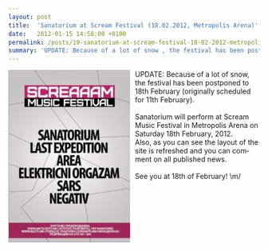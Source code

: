 ```yaml
---
layout: post
title:  'Sanatorium at Scream Festival (18.02.2012, Metropolis Arena)'
date:   2012-01-15 14:58:00 +0100
permalink: /posts/19-sanatorium-at-scream-festival-18-02-2012-metropolis-arena
summary: 'UPDATE: Because of a lot of snow , the festival has been postponed to 18th February ( originally scheduled for 11th February)...'
---
```


<p><img alt="Scream Music Festival" title="Scream Music Festival" src="/uploads/attachment/scream_music_festival.jpg" style="float: left; margin-right: 10px;" width="244" height="345" /><span id="result_box" lang="en"><span class="hps">UPDATE: </span></span><span id="result_box" lang="en"><span class="hps">Because</span> <span class="hps">of a lot of snow</span><span>, the festival</span> <span class="hps">has been postponed</span> <span class="hps">to</span> <span class="hps">18th</span> <span class="hps atn">February (</span><span>originally</span> <span class="hps">scheduled for</span> <span class="hps">11th</span> <span class="hps">February)</span><span>.</span></span><br /><span id="result_box" lang="en"><span class="hps"><br />Sanatorium</span> <span class="hps">will</span> <span class="hps">perform at</span> <span class="hps">Scream Music Festival</span> <span class="hps">in</span> <span class="hps">Metropolis</span> <span class="hps">Arena</span> <span class="hps">on Saturday</span> <span class="hps">18th</span> <span class="hps">February</span>, <span class="hps">2012.</span></span><span id="result_box" class="short_text" lang="en"><span class="hps"><br /></span></span><span id="result_box" lang="en"><span class="hps">Also</span><span>, as you</span> <span class="hps">can see</span> <span class="hps">the layout</span> <span class="hps">of the site is</span> <span class="hps">refreshed and</span><span> you can</span> <span class="hps">comment on</span> <span class="hps">all published</span> <span class="hps">news.</span><br /><br /> <span class="hps">See you at</span> <span class="hps">18</span><span>th of February!</span> <span class="hps">\m/</span></span><br /><span id="result_box" class="short_text" lang="en"><span class="hps"></span><span class="hps"></span></span><span id="result_box" class="short_text" lang="en"><span class="hps"></span></span></p>
